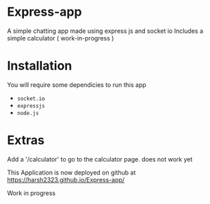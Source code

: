 # Express-app
A simple chatting app made using express js and socket io
Includes a simple calculator ( work-in-progress )

# Installation
You will require some dependicies to run this app
- `socket.io` 
- `expressjs`
- `node.js`

# Extras
Add a '/calculator' to go to the calculator page.
does not work yet

This Application is now deployed on github at https://harsh2323.github.io/Express-app/

Work in progress
